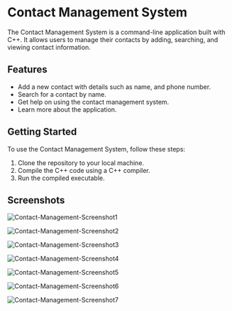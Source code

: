 # Contact Management System

The Contact Management System is a command-line application built with C++. It allows users to manage their contacts by adding, searching, and viewing contact information.

## Features

- Add a new contact with details such as name, and phone number.
- Search for a contact by name.
- Get help on using the contact management system.
- Learn more about the application.

## Getting Started

To use the Contact Management System, follow these steps:

1. Clone the repository to your local machine.
2. Compile the C++ code using a C++ compiler.
3. Run the compiled executable.

## Screenshots

![Contact-Management-Screenshot1](https://github.com/AhmedFatthy1040/Contact-Management/assets/91102592/433bc5cf-71c8-40c7-9a93-c4dabd8bafa4)

![Contact-Management-Screenshot2](https://github.com/AhmedFatthy1040/Contact-Management/assets/91102592/68089b9e-d12b-4612-b6e4-012c7c46d49f)

![Contact-Management-Screenshot3](https://github.com/AhmedFatthy1040/Contact-Management/assets/91102592/10a16857-19d9-45fc-8335-f916a0bd49a2)

![Contact-Management-Screenshot4](https://github.com/AhmedFatthy1040/Contact-Management/assets/91102592/41863e6a-654d-462e-b6a9-eac6938f4d1e)

![Contact-Management-Screenshot5](https://github.com/AhmedFatthy1040/Contact-Management/assets/91102592/848d60e5-a5bc-42ef-bf25-3829539bc0e6)

![Contact-Management-Screenshot6](https://github.com/AhmedFatthy1040/Contact-Management/assets/91102592/67091fab-b71a-4a7c-bd52-84e40b303821)

![Contact-Management-Screenshot7](https://github.com/AhmedFatthy1040/Contact-Management/assets/91102592/a2ae3efb-e7cc-49c9-aa6e-d6011ea25371)

